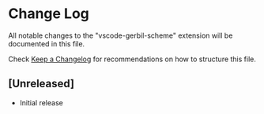 # Change Log

All notable changes to the "vscode-gerbil-scheme" extension will be documented in this file.

Check [Keep a Changelog](http://keepachangelog.com/) for recommendations on how to structure this file.

## [Unreleased]

- Initial release